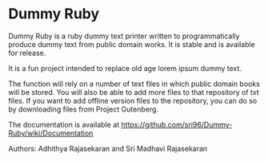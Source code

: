 Dummy Ruby
=========

Dummy Ruby is a ruby dummy text printer written to programmatically produce dummy text from public domain works. It is stable and is available for release.

It is a fun project intended to replace old age lorem ipsum dummy text. 

The function will rely on a number of text files in which public domain books will be stored. You will also be able to add more files to that repository of txt files.
If you want to add offline version files to the repository, you can do so by downloading files from Project Gutenberg.

The documentation is available at https://github.com/sri96/Dummy-Ruby/wiki/Documentation

Authors: Adhithya Rajasekaran and Sri Madhavi Rajasekaran
